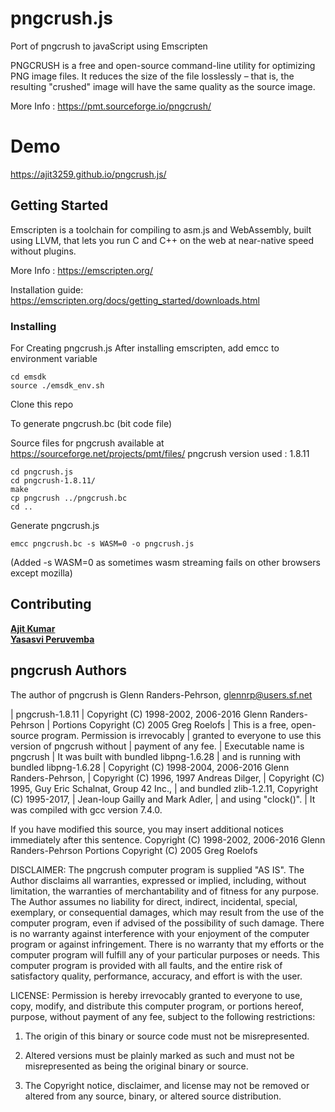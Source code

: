 # pngcrush.js

Port of pngcrush to javaScript using Emscripten

PNGCRUSH is a free and open-source command-line utility for optimizing PNG image files. It reduces the size of the file losslessly – that is, the resulting "crushed" image will have the same quality as the source image.

More Info : https://pmt.sourceforge.io/pngcrush/

# Demo
https://ajit3259.github.io/pngcrush.js/

## Getting Started

Emscripten is a toolchain for compiling to asm.js and WebAssembly, built using LLVM, that lets you run C and C++ on the web at near-native speed without plugins.

More Info : https://emscripten.org/

Installation guide: https://emscripten.org/docs/getting_started/downloads.html


### Installing

For Creating pngcrush.js
After installing emscripten, add emcc to environment variable

```
cd emsdk
source ./emsdk_env.sh
```

Clone this repo

To generate pngcrush.bc (bit code file)

Source files for pngcrush available at https://sourceforge.net/projects/pmt/files/
pngcrush version used : 1.8.11
```
cd pngcrush.js
cd pngcrush-1.8.11/
make
cp pngcrush ../pngcrush.bc
cd ..
```

Generate pngcrush.js

```
emcc pngcrush.bc -s WASM=0 -o pngcrush.js
```

(Added -s WASM=0 as sometimes wasm streaming fails on other browsers except mozilla)

## Contributing

<a href="https://github.com/ajit3259/"><b>Ajit Kumar</b></a><br>
<a href="https://github.com/YasasviPeruvemba/"><b>Yasasvi Peruvemba</b></a>

## pngcrush Authors

The author of pngcrush is Glenn Randers-Pehrson, glennrp@users.sf.net

 | pngcrush-1.8.11
 |    Copyright (C) 1998-2002, 2006-2016 Glenn Randers-Pehrson
 |    Portions Copyright (C) 2005 Greg Roelofs
 | This is a free, open-source program.  Permission is irrevocably
 | granted to everyone to use this version of pngcrush without
 | payment of any fee.
 | Executable name is pngcrush
 | It was built with   bundled libpng-1.6.28
 | and is running with bundled libpng-1.6.28
 |    Copyright (C) 1998-2004, 2006-2016 Glenn Randers-Pehrson,
 |    Copyright (C) 1996, 1997 Andreas Dilger,
 |    Copyright (C) 1995, Guy Eric Schalnat, Group 42 Inc.,
 | and bundled zlib-1.2.11, Copyright (C) 1995-2017,
 |    Jean-loup Gailly and Mark Adler,
 | and using "clock()".
 | It was compiled with gcc version 7.4.0.


If you have modified this source, you may insert additional notices
immediately after this sentence.
Copyright (C) 1998-2002, 2006-2016 Glenn Randers-Pehrson
Portions Copyright (C) 2005 Greg Roelofs

DISCLAIMER: The pngcrush computer program is supplied "AS IS".
The Author disclaims all warranties, expressed or implied, including,
without limitation, the warranties of merchantability and of fitness
for  any purpose.  The Author assumes no liability for direct, indirect,
incidental, special, exemplary, or consequential damages, which may
result from the use of the computer program, even if advised of the
possibility of such damage.  There is no warranty against interference
with your enjoyment of the computer program or against infringement.
There is no warranty that my efforts or the computer program will
fulfill any of your particular purposes or needs.  This computer
program is provided with all faults, and the entire risk of satisfactory
quality, performance, accuracy, and effort is with the user.

LICENSE: Permission is hereby irrevocably granted to everyone to use,
copy, modify, and distribute this computer program, or portions hereof,
purpose, without payment of any fee, subject to the following
restrictions:

1. The origin of this binary or source code must not be misrepresented.

2. Altered versions must be plainly marked as such and must not be
misrepresented as being the original binary or source.

3. The Copyright notice, disclaimer, and license may not be removed
or altered from any source, binary, or altered source distribution.

